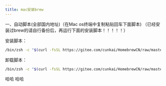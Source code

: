 ```yaml
---
title: mac安装brew
---
```


一、自动脚本(全部国内地址)（在Mac os终端中复制粘贴回车下面脚本)
（已经安装过brew的请自行备份后，再运行下面的安装脚本！！！！！）

安装脚本：
``` sh
/bin/zsh -c "$(curl -fsSL https://gitee.com/cunkai/HomebrewCN/raw/master/Homebrew.sh)"
```
卸载脚本：
``` sh
/bin/zsh -c "$(curl -fsSL https://gitee.com/cunkai/HomebrewCN/raw/master/HomebrewUninstall.sh)"
```
哈哈
哈哈 